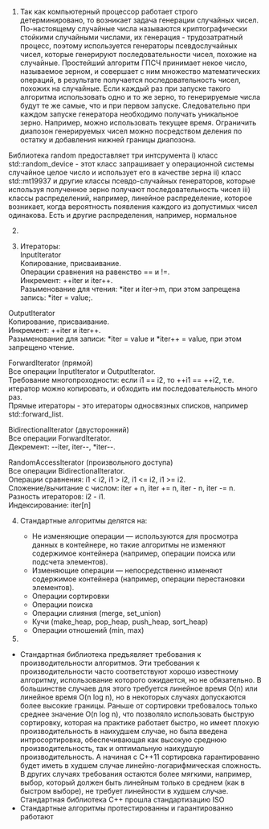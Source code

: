 1. Так как компьютерный процессор работает строго детерминировано, то возникает задача генерации случайных
чисел. По-настоящему случайные числа называются криптографически стойкими случайными числами, их генерация -
трудозатратный процесс, поэтому используется генераторы псевдослучайных чисел, которые генерируют последовательности
чисел, похожие на случайные. Простейший алгоритм ГПСЧ принимает некое число, называемое зерном, и совершает с ним множество математических
операций, в результате получается последовательность чисел, похожих на случайные. Если каждый раз при запуске
такого алгоритма использовать одно и то же зерно, то генерируемые числа будут те же самые, что и при первом
запуске. Следовательно при каждом запуске генератора необходимо получать уникальное зерно. Например, можно использовать 
текущее время. Ограничить диапозон генерируемых чисел можно посредством деления по остатку и добавления нижней границы
диапозона.<br/>

Библиотека random предоставляет три интсрумента
i) класс std::random_device - этот класс запрашивает у операционной системы случайное целое число и использует его
в качестве зерна
ii) класс std::mt19937 и другие классы псевдо-случайных генераторов, которые используя полученное зерно получают
последовательность чисел
iii) классы распределений, например, линейное распределение, которое возникает, когда вероятность появления каждого из допустимых
чисел одинакова. Есть и другие распределения, например, нормальное

2.

3) Итераторы: <br/>
InputIterator<br/>
Копирование, присваивание.<br/>
Операции сравнения на равенство == и !=.<br/>
Инкремент: ++iter и iter++.<br/>
Разыменование для чтения: *iter и iter->m, при этом запрещена запись: *iter = value;.<br/>

OutputIterator<br/>
Копирование, присваивание.<br/>
Инкремент: ++iter и iter++.<br/>
Разыменование для записи: *iter = value и *iter++ = value, при этом запрещено чтение.<br/>

ForwardIterator (прямой)<br/>
Все операции InputIterator и OutputIterator.<br/>
Требование многопроходности: если i1 == i2, то ++i1 == ++i2, т.е. итератор можно копировать, и обходить им последовательность много раз.<br/>
Прямые итераторы - это итераторы односвязных списков, например std::forward_list.<br/>

BidirectionalIterator (двусторонний)<br/>
Все операции ForwardIterator.<br/>
Декремент: --iter, iter--, *iter--.<br/>

RandomAccessIterator (произвольного доступа)<br/>
Все операции BidirectionalIterator.<br/>
Операции сравнения: i1 < i2, i1 > i2, i1 <= i2, i1 >= i2.<br/>
Сложение/вычитание с числом: iter + n, iter += n, iter - n, iter -= n.<br/>
Разность итераторов: i2 - i1.<br/>
Индексирование: iter[n]<br/>



4. Стандартные алгоритмы делятся на:<br/>

   - Не изменяющие операции — используются для просмотра данных в контейнере, но такие алгоритмы не изменяют содержимое контейнера (например, операции поиска или подсчета элементов).<br/>
   - Изменяющие операции — непосредственно изменяют содержимое контейнера (например, операции перестановки элементов).
   - Операции сортировки
   - Операции поиска
   - Операции слияния (merge, set_union)
   - Кучи (make_heap, pop_heap, push_heap, sort_heap)
   - Операции отношений (min, max)

5.
- Стандартная библиотека предъявляет требования к производительности алгоритмов. Эти требования к производительности часто соответствуют хорошо известному алгоритму, использование которого ожидается, но не обязательно. В большинстве случаев для этого требуется линейное время O(n) или линейное время O(n log n), но в некоторых случаях допускаются более высокие границы. Раньше от сортировки требовалось только среднее значение O(n log n), что позволяло использовать быструю сортировку, которая на практике работает быстро, но имеет плохую производительность в наихудшем случае, но была введена интросортировка, обеспечивающая как высокую среднюю производительность, так и оптимальную наихудшую производительность. А начиная с C++11 сортировка гарантированно будет иметь в худшем случае линейно-логарифмическая сложность. В других случаях требования остаются более мягкими, например, выбор, который должен быть линейным только в среднем (как в быстром выборе), не требует линейности в худшем случае. Стандартная библиотека C++ прошла стандартизацию ISO
- Стандартные алгоритмы протестированны и гарантированно работают
 
